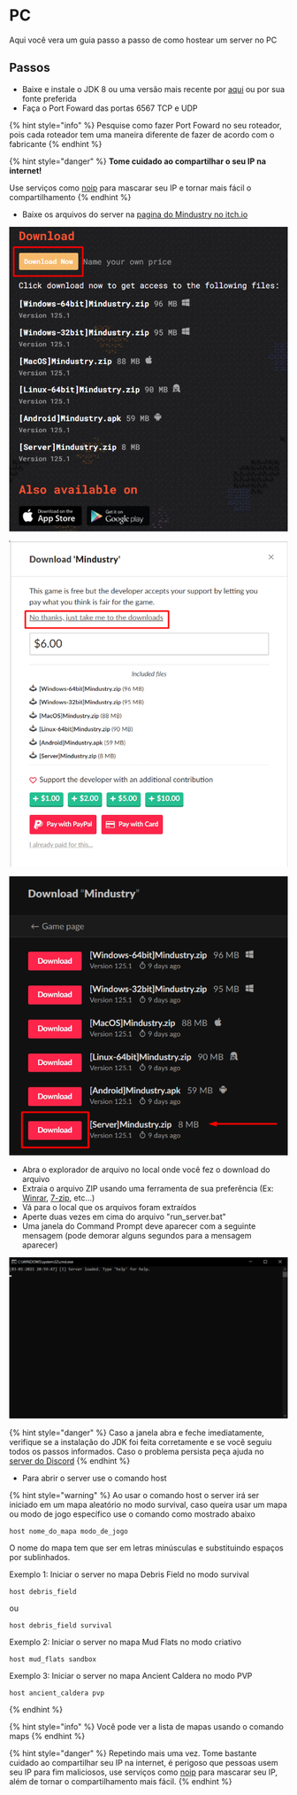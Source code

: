 # PC

Aqui você vera um guia passo a passo de como hostear um server no PC

## Passos

* Baixe e instale o JDK 8 ou uma versão mais recente por [aqui](https://adoptopenjdk.net/) ou por sua fonte preferida
* Faça o Port Foward das portas 6567 TCP e UDP

{% hint style="info" %}
Pesquise como fazer Port Foward no seu roteador, pois cada roteador tem uma maneira diferente de fazer de acordo com o fabricante
{% endhint %}

{% hint style="danger" %}
**Tome cuidado ao compartilhar o seu IP na internet!**

Use serviços como [noip](https://www.noip.com/) para mascarar seu IP e tornar mais fácil o compartilhamento
{% endhint %}

* Baixe os arquivos do server na [pagina do Mindustry no itch.io](https://anuke.itch.io/mindustry)

![Aperte em &quot;Download Now&quot; ](../../.gitbook/assets/download1.png)

![Aperte em &quot;No thanks, just take me to the downloads&quot;](../../.gitbook/assets/download2.png)

![Aperte no bot&#xE3;o &quot;Download&quot; indicado](../../.gitbook/assets/download3.png)

* Abra o explorador de arquivo no local onde você fez o download do arquivo
* Extraia o arquivo ZIP usando uma ferramenta de sua preferência \(Ex: [Winrar](https://www.win-rar.com/start.html?&L=0), [7-zip](https://www.7-zip.org/download.html), etc...\)
* Vá para o local que os arquivos foram extraídos
* Aperte duas vezes em cima do arquivo "run\_server.bat"
* Uma janela do Command Prompt deve aparecer com a seguinte mensagem \(pode demorar alguns segundos para a mensagem aparecer\)

![](../../.gitbook/assets/prompt1.png)

{% hint style="danger" %}
Caso a janela abra e feche imediatamente, verifique se a instalação do JDK foi feita corretamente e se você seguiu todos os passos informados. Caso o problema persista peça ajuda no [server do Discord](https://discord.gg/Rt5HjqW)
{% endhint %}

* Para abrir o server use o comando host

{% hint style="warning" %}
Ao usar o comando host o server irá ser iniciado em um mapa aleatório no modo survival, caso queira usar um mapa ou modo de jogo específico use o comando como mostrado abaixo

```text
host nome_do_mapa modo_de_jogo
```

O nome do mapa tem que ser em letras minúsculas e substituindo espaços por sublinhados.  
  
Exemplo 1: Iniciar o server no mapa Debris Field no modo survival

```text
host debris_field
```

ou

```text
host debris_field survival
```

Exemplo 2: Iniciar o server no mapa Mud Flats no modo criativo

```text
host mud_flats sandbox
```

Exemplo 3: Iniciar o server no mapa Ancient Caldera no modo PVP

```text
host ancient_caldera pvp
```
{% endhint %}

{% hint style="info" %}
Você pode ver a lista de mapas usando o comando maps
{% endhint %}

{% hint style="danger" %}
Repetindo mais uma vez. Tome bastante cuidado ao compartilhar seu IP na internet, é perigoso que pessoas usem seu IP para fim maliciosos, use serviços como [noip](https://www.noip.com) para mascarar seu IP, além de tornar o compartilhamento mais fácil.
{% endhint %}





